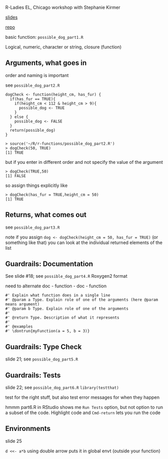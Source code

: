 R-Ladies EL, Chicago workshop with Stephanie Kirmer

[slides](https://skirmer.github.io/presentations/functions_with_r.html#1)

[repo](https://github.com/skirmer/functions_r)

basic function: `possible_dog_part1.R`

Logical, numeric, character or string, closure (function)

## Arguments, what goes in
order and naming is important

see `possible_dog_part2.R`
```
dogCheck <- function(height_cm, has_fur) {
  if(has_fur == TRUE){
    if(height_cm < 112 & height_cm > 9){
      possible_dog <- TRUE
    }
  } else {
    possible_dog <- FALSE
  }
  return(possible_dog)
}
```


```
> source('~/R/r-functions/possible_dog_part2.R')
> dogCheck(50, TRUE)
[1] TRUE
```

but if you enter in different order and not specify the value of the argument
```
> dogCheck(TRUE,50)
[1] FALSE
```

so assign things explicitly like
```
> dogCheck(has_fur = TRUE,height_cm = 50)
[1] TRUE
```

## Returns, what comes out
see `possible_dog_part3.R`

note if you assign `dog <- dogCheck(height_cm = 50, has_fur = TRUE)` (or something like that) you can look at the individual returned elements of the list

## Guardrails: Documentation

See slide #18; see `possible_dog_part4.R`
Roxygen2 format

need to alternate doc - function - doc - function

```
#' Explain what function does in a single line
#' @param a Type. Explain role of one of the arguments (here @param means argument)
#' @param b Type. Explain role of one of the arguments
#'
#' @return Type. Description of what it represents
#'
#' @examples 
#' \dontrun{myFunction(a = 5, b = 3)}
```

## Guardrails: Type Check
slide 21; see `possible_dog_part5.R`

## Guardrails: Tests
slide 22; see `possible_dog_part6.R`
`library(testthat)`

test for the right stuff, but also test error messages for when they happen

hmmm part6.R  in RStudio shows me `Run Tests` option, but not option to run a subset of the code. Highlight code and `Cmd-return` lets you run the code

## Environments
slide 25

`d <<- a*b` using double arrow puts it in global envt (outside your function)










